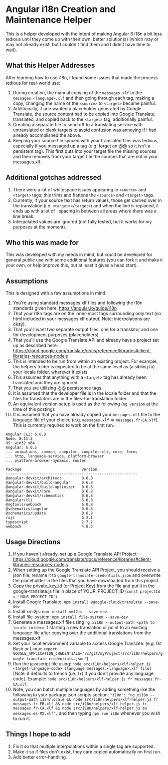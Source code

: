 # Angular i18n Creation and Maintenance Helper
This is a helper developed with the intent of making Angular 6 i18n a bit less tedious until they come up with their own, better solution(s) (which may or may not already exist, but I couldn't find them and I didn't have time to wait).

## What this Helper Addresses
After learning how to use i18n, I found some issues that made the process tedious for real-world use:
1. During creation, the manual copying of the `messages.xlf` to the `messages.<language>.xlf` and then going through each <source> tag, making a copy, changing the name of the `<source>` to `<target>` became painful.
2. Additionally, if one wanted a placeholder generated by Google Translate, the source content had to be copied into Google Translate, translated, and copied back to the `<target>` tag; additionally painful.
3. Creating a separate file to send off to a translating service with untranslated or blank targets to avoid confusion was annoying if I had already accomplished the above.
4. Keeping your source file synced with your translated files was tedious, especially if you messaged up a tag (e.g. forget an @@ so it isn't a persistent tag).  This first puts into your target file the missing sources and then removes from your target file the sources that are not in your messages.xlf.

## Additional gotchas addressed
1. There were a lot of whitespace issues appearing in `<source>` and `<target>` tags; this trims and flattens the `<source>` and `<target>` tags.
2. Currently, if your source text has return values, those get carried over in the translation (i.e. `<target></target>`) and when
the line is replaced, it ends up with a lot of &nbsp; spacing in between all areas where there was a line break.
3. Interpolated values are ignored (not fully tested, but it works for my purposes at the moment).

## Who this was made for
This was developed with my needs in mind, but could be developed for general public use with some additional features (you can fork it and make it your own, or help improve this, but at least it gives a head start).

## Assumptions
This is designed with a few assumptions in mind:
1. You're using standard messages.xlf files and following the i18n standards given here: https://angular.io/guide/i18n
2. That your i18n tags are on the inner-most tags surrounding only text (no html included in your messages.xlf output; Note: interpolations are okay).
3. That you'll want two separate output files: one for a translator and one for development purposes (placeholders).
4. That you'll use the Google Translate API and already have a project set up as described here: https://cloud.google.com/translate/docs/reference/libraries#client-libraries-resources-nodejs
5. This is intended to be run from within an existing project.  For example, the helpers folder is expected to be at the same level as (a sibling to) your locale folder, wherever it exists.
6. This assumes that anything with a `<target>` tag has already been translated and they are ignored.
7. That you are utilizing @@ persistence tags. 
8. It is assumed that the developer file is in the locale folder and that the files for translators are in the files-for-translation folder.
9. An equivalent version setup is used as the following (`ng version` at the time of this posting):
10. It is assumed that you have already copied your `messages.xlf` file to the language file of your choice (e.g. `messages.xlf` => `messages.fr-CA.xlf`).  This is currently required to work on the first run.
```
Angular CLI: 6.0.8
Node: 8.11.3
OS: win32 x64
Angular: 6.0.5
... animations, common, compiler, compiler-cli, core, forms
... http, language-service, platform-browser
... platform-browser-dynamic, router

Package                           Version
-----------------------------------------------------------
@angular-devkit/architect         0.6.8
@angular-devkit/build-angular     0.6.8
@angular-devkit/build-optimizer   0.6.8
@angular-devkit/core              0.6.8
@angular-devkit/schematics        0.6.8
@angular/cli                      6.0.8
@ngtools/webpack                  6.0.8
@schematics/angular               0.6.8
@schematics/update                0.6.8
rxjs                              6.2.1
typescript                        2.7.2
webpack                           4.8.3
```

## Usage Directions
1. If you haven't already, set up a Google Translate API Project: https://cloud.google.com/translate/docs/reference/libraries#client-libraries-resources-nodejs
2. When setting up the Google Translate API Project, you should receive a json file; rename it to `google-translate-credentials.json` and overwrite the placeholder in the files that you have downloaded from this project.
3. Copy the private_key_id (or Project Key) from the file and put it in the google-translate.js file in place of YOUR_PROJECT_ID (`const projectId = 'YOUR_PROJECT_ID'`).
4. Install Google Translate: `npm install @google-cloud/translate --save-dev`
5. Install xml2js: `npm install xml2js --save-dev`
6. Install file-system: `npm install file-system --save-dev`
7. Generate a messages.xlf file using `ng xi18n --output-path <path to locale folder>` if starting a new translation or point to an existing language file after copying over the additional translations from the messages.xlf
8. Set your local environment variable to access Google Translate: (e.g. Git Bash or Linux: `export GOOGLE_APPLICATION_CREDENTIALS="/c/git/myProject/src/i18n/helpers/google-translate-credentials.json"`)
9. Run the javascript file using: `node src/i18n/helpers/xlf-helper.js <target-language-code> [language messages.<language>.xlf file]` [Note: it defaults to french (i.e. `fr`) if you don't provide any language code]. Example: `node src/i18n/helpers/xlf-helper.js fr messages.fr-CA.xlf`.
10. Note, you can batch multiple languages by adding something like the following to your package.json scripts section:
`"i18n": "ng xi18n --output-path i18n/locale && node src/i18n/helpers/xlf-helper.js fr messages.fr-FR.xlf && node src/i18n/helpers/xlf-helper.js fr messages.fr-CA.xlf && node src/i18n/helpers/xlf-helper.js es messages.es-MX.xlf",`
and then typing `npm run i18n` whenever you wish to run it.
## Things I hope to add
1. Fix it so that multiple interpolations within a single tag are supported.
2. Make it so if files don't exist, they care copied automatically on first run.
3. Add better error-handling.

